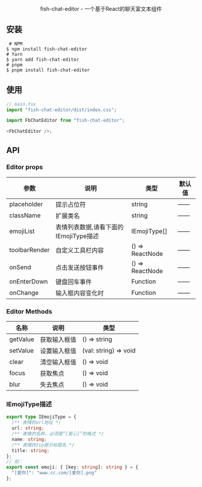 <!--shell
 * @Date: 2023-12-30 11:43:31
 * @Description: Modify here please
-->

<p align="center">fish-chat-editor - 一个基于React的聊天富文本组件</p>

## 安装

```shell
 # NPM
$ npm install fish-chat-editor
# Yarn
$ yarn add fish-chat-editor
# pnpm
$ pnpm install fish-chat-editor
```

## 使用

```js
// main.tsx
import "fish-chat-editor/dist/index.css";
```

```js
import FbChatEditor from "fish-chat-editor";

<FbChatEditor />;
```

## API

### Editor props

| 参数          | 说明                                  | 类型            | 默认值 |
| ------------- | ------------------------------------- | --------------- | ------ |
| placeholder   | 提示占位符                            | string          | ——     |
| className     | 扩展类名                              | string          | ——     |
| emojiList     | 表情列表数据,请看下面的IEmojiType描述 | IEmojiType[]    | ——     |
| toolbarRender | 自定义工具栏内容                      | () => ReactNode | ——     |
| onSend        | 点击发送按钮事件                      | () => ReactNode | ——     |
| onEnterDown   | 键盘回车事件                          | Function        | ——     |
| onChange      | 输入框内容变化时                      | Function        | ——     |

### Editor Methods

| 名称     | 说明         | 类型                  |
| -------- | ------------ | --------------------- |
| getValue | 获取输入框值 | () => string          |
| setValue | 设置输入框值 | (val: string) => void |
| clear    | 清空输入框值 | () => void            |
| focus    | 获取焦点     | () => void            |
| blur     | 失去焦点     | () => void            |

### IEmojiType描述

```ts
export type IEmojiType = {
  /** 表情的url地址 */
  url: string;
  /** 表情的名称，必须是“[爱心]”的格式 */
  name: string;
  /** 表情的tip提示标题名 */
  title: string;
};
// 如：
export const emoji: { [key: string]: string } = {
  "[爱你]": "www.cc.com/[爱你].png"
};
```

